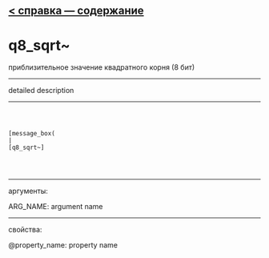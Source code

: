 [< справка — содержание](ceammc_lib.html)
---

# q8_sqrt~


приблизительное значение квадратного корня (8 бит)

---

detailed description
<br>


---


```



[message_box(                                 
|
[q8_sqrt~]


            
```

---
аргументы:

ARG_NAME: argument name<br>

---
свойства:

@property_name: property name<br>

